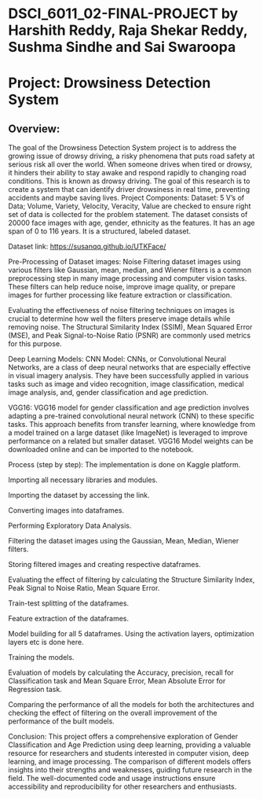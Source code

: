 # DSCI_6011_02-FINAL-PROJECT by Harshith Reddy, Raja Shekar Reddy, Sushma Sindhe and Sai Swaroopa 
# Project: Drowsiness Detection System
## Overview:
The goal of the Drowsiness Detection System project is to address the growing issue of drowsy driving, a risky phenomena that puts road safety at serious risk all over the world. When someone drives when tired or drowsy, it hinders their ability to stay awake and respond rapidly to changing road conditions. This is known as drowsy driving. The goal of this research is to create a system that can identify driver drowsiness in real time, preventing accidents and maybe saving lives.
Project Components:
Dataset:
5 V’s of Data; Volume, Variety, Velocity, Veracity, Value are checked to ensure right set of data is collected for the problem statement. The dataset consists of 20000 face images with age, gender, ethnicity as the features. It has an age span of 0 to 116 years. It is a structured, labeled dataset.

Dataset link: https://susanqq.github.io/UTKFace/

Pre-Processing of Dataset images:
Noise Filtering dataset images using various filters like Gaussian, mean, median, and Wiener filters is a common preprocessing step in many image processing and computer vision tasks. These filters can help reduce noise, improve image quality, or prepare images for further processing like feature extraction or classification.

Evaluating the effectiveness of noise filtering techniques on images is crucial to determine how well the filters preserve image details while removing noise. The Structural Similarity Index (SSIM), Mean Squared Error (MSE), and Peak Signal-to-Noise Ratio (PSNR) are commonly used metrics for this purpose.

Deep Learning Models:
CNN Model: CNNs, or Convolutional Neural Networks, are a class of deep neural networks that are especially effective in visual imagery analysis. They have been successfully applied in various tasks such as image and video recognition, image classification, medical image analysis, and, gender classification and age prediction.

VGG16: VGG16 model for gender classification and age prediction involves adapting a pre-trained convolutional neural network (CNN) to these specific tasks. This approach benefits from transfer learning, where knowledge from a model trained on a large dataset (like ImageNet) is leveraged to improve performance on a related but smaller dataset. VGG16 Model weights can be downloaded online and can be imported to the notebook.

Process (step by step):
The implementation is done on Kaggle platform.

Importing all necessary libraries and modules.

Importing the dataset by accessing the link.

Converting images into dataframes.

Performing Exploratory Data Analysis.

Filtering the dataset images using the Gaussian, Mean, Median, Wiener filters.

Storing filtered images and creating respective dataframes.

Evaluating the effect of filtering by calculating the Structure Similarity Index, Peak Signal to Noise Ratio, Mean Square Error.

Train-test splitting of the dataframes.

Feature extraction of the dataframes.

Model building for all 5 dataframes. Using the activation layers, optimization layers etc is done here.

Training the models.

Evaluation of models by calculating the Accuracy, precision, recall for Classification task and Mean Square Error, Mean Absolute Error for Regression task.

Comparing the performance of all the models for both the architectures and checking the effect of filtering on the overall improvement of the performance of the built models.

Conclusion:
This project offers a comprehensive exploration of Gender Classification and Age Prediction using deep learning, providing a valuable resource for researchers and students interested in computer vision, deep learning, and image processing. The comparison of different models offers insights into their strengths and weaknesses, guiding future research in the field. The well-documented code and usage instructions ensure accessibility and reproducibility for other researchers and enthusiasts.
